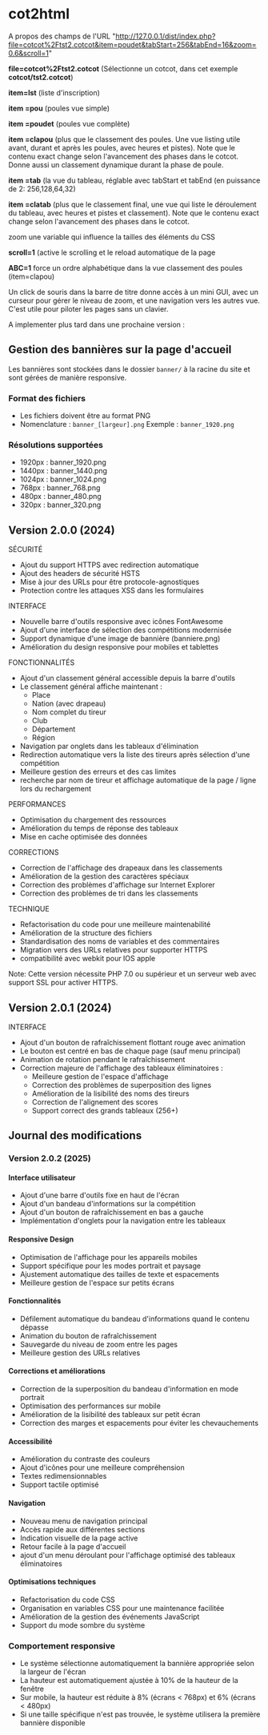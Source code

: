 # cot2html



A propos des champs de l'URL
"http://127.0.0.1/dist/index.php?file=cotcot%2Ftst2.cotcot&item=poudet&tabStart=256&tabEnd=16&zoom=0.6&scroll=1"

<b>file=cotcot%2Ftst2.cotcot</b> (Sélectionne un cotcot, dans cet exemple <b>cotcot/tst2.cotcot</b>)

<b>item=lst</b> (liste d'inscription)

<b>item =pou</b> (poules vue simple)

<b>item =poudet</b> (poules vue complète)

<b>item =clapou</b> (plus que le classement des poules. Une vue listing utile avant, durant et après les poules, avec heures et pistes). Note que le contenu exact change selon l'avancement des phases dans le cotcot. Donne aussi un classement dynamique durant la phase de poule.

<b>item =tab</b> (la vue du tableau, réglable avec tabStart et tabEnd (en puissance de 2: 256,128,64,32)

<b>item =clatab</b> (plus que le classement final, une vue qui liste le déroulement du tableau, avec heures et pistes et classement). Note que le contenu exact change selon l'avancement des phases dans le cotcot.

zoom une variable qui influence la tailles des éléments du CSS

<b>scroll=1</b> (active le scrolling et le reload automatique de la page

<b>ABC=1</b>  force un ordre alphabétique dans la vue classement des poules (item=clapou)

Un click de souris dans la barre de titre donne accès à un mini GUI, avec un curseur pour gérer le niveau de zoom, et une navigation vers les autres vue. C'est utile pour piloter les pages sans un clavier.


 A implementer plus tard dans une prochaine version : 
## Gestion des bannières sur la page d'accueil

Les bannières sont stockées dans le dossier `banner/` à la racine du site et sont gérées de manière responsive.

### Format des fichiers
- Les fichiers doivent être au format PNG
- Nomenclature : `banner_[largeur].png`
  Exemple : `banner_1920.png`

### Résolutions supportées
- 1920px : banner_1920.png
- 1440px : banner_1440.png
- 1024px : banner_1024.png
- 768px : banner_768.png
- 480px : banner_480.png
- 320px : banner_320.png


Version 2.0.0 (2024)
-------------------

SÉCURITÉ
- Ajout du support HTTPS avec redirection automatique
- Ajout des headers de sécurité HSTS
- Mise à jour des URLs pour être protocole-agnostiques
- Protection contre les attaques XSS dans les formulaires

INTERFACE
- Nouvelle barre d'outils responsive avec icônes FontAwesome
- Ajout d'une interface de sélection des compétitions modernisée
- Support dynamique d'une image de bannière (banniere.png)
- Amélioration du design responsive pour mobiles et tablettes

FONCTIONNALITÉS
- Ajout d'un classement général accessible depuis la barre d'outils
- Le classement général affiche maintenant :
  * Place
  * Nation (avec drapeau)
  * Nom complet du tireur
  * Club
  * Département 
  * Région
- Navigation par onglets dans les tableaux d'élimination
- Redirection automatique vers la liste des tireurs après sélection d'une compétition
- Meilleure gestion des erreurs et des cas limites
- recherche par nom de tireur et affichage automatique de la page / ligne lors du rechargement


PERFORMANCES
- Optimisation du chargement des ressources
- Amélioration du temps de réponse des tableaux
- Mise en cache optimisée des données

CORRECTIONS
- Correction de l'affichage des drapeaux dans les classements
- Amélioration de la gestion des caractères spéciaux
- Correction des problèmes d'affichage sur Internet Explorer
- Correction des problèmes de tri dans les classements

TECHNIQUE
- Refactorisation du code pour une meilleure maintenabilité
- Amélioration de la structure des fichiers
- Standardisation des noms de variables et des commentaires
- Migration vers des URLs relatives pour supporter HTTPS
- compatibilité avec webkit pour IOS apple

Note: Cette version nécessite PHP 7.0 ou supérieur et un serveur web avec support SSL pour activer HTTPS.

Version 2.0.1 (2024)
-------------------

INTERFACE
- Ajout d'un bouton de rafraîchissement flottant rouge avec animation
- Le bouton est centré en bas de chaque page (sauf menu principal)
- Animation de rotation pendant le rafraîchissement
- Correction majeure de l'affichage des tableaux éliminatoires :
  * Meilleure gestion de l'espace d'affichage
  * Correction des problèmes de superposition des lignes
  * Amélioration de la lisibilité des noms des tireurs
  * Correction de l'alignement des scores
  * Support correct des grands tableaux (256+)
## Journal des modifications

### Version 2.0.2 (2025)

#### Interface utilisateur
- Ajout d'une barre d'outils fixe en haut de l'écran
- Ajout d'un bandeau d'informations sur la compétition
- Ajout d'un bouton de rafraîchissement en bas a gauche
- Implémentation d'onglets pour la navigation entre les tableaux

#### Responsive Design
- Optimisation de l'affichage pour les appareils mobiles
- Support spécifique pour les modes portrait et paysage
- Ajustement automatique des tailles de texte et espacements
- Meilleure gestion de l'espace sur petits écrans

#### Fonctionnalités
- Défilement automatique du bandeau d'informations quand le contenu dépasse
- Animation du bouton de rafraîchissement
- Sauvegarde du niveau de zoom entre les pages
- Meilleure gestion des URLs relatives

#### Corrections et améliorations
- Correction de la superposition du bandeau d'information en mode portrait
- Optimisation des performances sur mobile
- Amélioration de la lisibilité des tableaux sur petit écran
- Correction des marges et espacements pour éviter les chevauchements

#### Accessibilité
- Amélioration du contraste des couleurs
- Ajout d'icônes pour une meilleure compréhension
- Textes redimensionnables
- Support tactile optimisé

#### Navigation
- Nouveau menu de navigation principal
- Accès rapide aux différentes sections
- Indication visuelle de la page active
- Retour facile à la page d'accueil
- ajout d'un menu déroulant pour l'affichage optimisé des tableaux éliminatoires

#### Optimisations techniques
- Refactorisation du code CSS
- Organisation en variables CSS pour une maintenance facilitée
- Amélioration de la gestion des événements JavaScript
- Support du mode sombre du système

### Comportement responsive
- Le système sélectionne automatiquement la bannière appropriée selon la largeur de l'écran
- La hauteur est automatiquement ajustée à 10% de la hauteur de la fenêtre
- Sur mobile, la hauteur est réduite à 8% (écrans < 768px) et 6% (écrans < 480px)
- Si une taille spécifique n'est pas trouvée, le système utilisera la première bannière disponible
